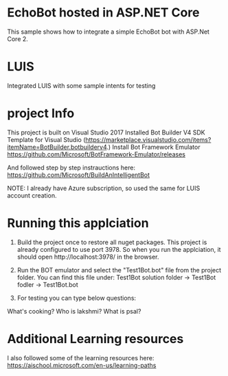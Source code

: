﻿# EchoBot hosted in ASP.NET Core
This sample shows how to integrate a simple EchoBot bot with ASP.Net Core 2. 

# LUIS
Integrated LUIS with some sample intents for testing

# project Info
This project is built on Visual Studio 2017
Installed Bot Builder V4 SDK Template for Visual Studio (https://marketplace.visualstudio.com/items?itemName=BotBuilder.botbuilderv4.)
Install Bot Framework Emulator https://github.com/Microsoft/BotFramework-Emulator/releases

And followed step by step instrauctions here:  https://github.com/Microsoft/BuildAnIntelligentBot

NOTE: I already have Azure subscription, so used the same for LUIS account creation.




# Running this  applciation

1. Build the project once to restore all nuget packages. This project is already configured to use port 3978. So when you run the applciation, it should open http://localhost:3978/ in the browser.

2. Run the BOT emulator and select the "Test1Bot.bot" file from the project folder. 
You can find this file under: Test1Bot solution folder -> Test1Bot fodler -> Test1Bot.bot

3. For testing you can type below questions:

What's cooking?
Who is lakshmi?
What is psal?


# Additional Learning resources

I also followed some of the learning resources here:
https://aischool.microsoft.com/en-us/learning-paths